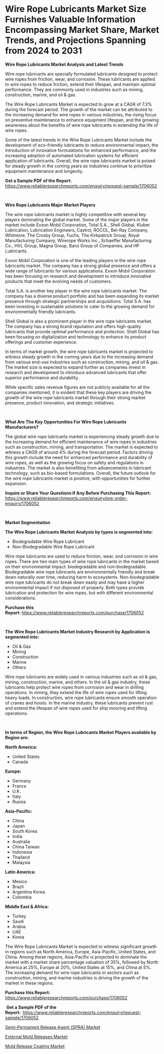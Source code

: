 <p><h1>Wire Rope Lubricants Market Size Furnishes Valuable Information Encompassing Market Share, Market Trends, and Projections Spanning from 2024 to 2031</h1></p><p><strong>Wire Rope Lubricants Market Analysis and Latest Trends</strong></p>
<p><p>Wire rope lubricants are specially formulated lubricants designed to protect wire ropes from friction, wear, and corrosion. These lubricants are applied to wire ropes to reduce friction, extend their lifespan, and maintain optimal performance. They are commonly used in industries such as mining, construction, marine, and oil & gas.</p><p>The Wire Rope Lubricants Market is expected to grow at a CAGR of 7.3% during the forecast period. The growth of the market can be attributed to the increasing demand for wire ropes in various industries, the rising focus on preventive maintenance to enhance equipment lifespan, and the growing awareness about the benefits of wire rope lubricants in extending the life of wire ropes.</p><p>Some of the latest trends in the Wire Rope Lubricants Market include the development of eco-friendly lubricants to reduce environmental impact, the introduction of innovative formulations for enhanced performance, and the increasing adoption of automated lubrication systems for efficient application of lubricants. Overall, the wire rope lubricants market is poised for steady growth in the coming years as industries continue to prioritize equipment maintenance and longevity.</p></p>
<p><strong>Get a Sample PDF of the Report:&nbsp;</strong> <a href="https://www.reliableresearchreports.com/enquiry/request-sample/1706052">https://www.reliableresearchreports.com/enquiry/request-sample/1706052</a></p>
<p>&nbsp;</p>
<p><strong>Wire Rope Lubricants Major Market Players</strong></p>
<p><p>The wire rope lubricants market is highly competitive with several key players dominating the global market. Some of the major players in the market include Exxon Mobil Corporation, Total S.A., Shell Global, Kluber Lubrication, Lubrication Engineers, Castrol, ROCOL, Bel-Ray Company, Whitmore, The Crosby Group, Fuchs, The Kirkpatrick Group, Royal Manufacturing Company, Wirerope Works Inc., Schaeffer Manufacturing Co., HVL Group, Magna Group, Bans Group of Companies, and HP Lubricants.</p><p>Exxon Mobil Corporation is one of the leading players in the wire rope lubricants market. The company has a strong global presence and offers a wide range of lubricants for various applications. Exxon Mobil Corporation has been focusing on research and development to introduce innovative products that meet the evolving needs of customers.</p><p>Total S.A. is another key player in the wire rope lubricants market. The company has a diverse product portfolio and has been expanding its market presence through strategic partnerships and acquisitions. Total S.A. has been investing in sustainable solutions to cater to the growing demand for environmentally friendly lubricants.</p><p>Shell Global is also a prominent player in the wire rope lubricants market. The company has a strong brand reputation and offers high-quality lubricants that provide optimal performance and protection. Shell Global has been focusing on digitalization and technology to enhance its product offerings and customer experience.</p><p>In terms of market growth, the wire rope lubricants market is projected to witness steady growth in the coming years due to the increasing demand from various end-use industries such as construction, mining, and oil & gas. The market size is expected to expand further as companies invest in research and development to introduce advanced lubricants that offer superior performance and durability.</p><p>While specific sales revenue figures are not publicly available for all the companies mentioned, it is evident that these key players are driving the growth of the wire rope lubricants market through their strong market presence, product innovation, and strategic initiatives.</p></p>
<p>&nbsp;</p>
<p><strong>What Are The Key Opportunities For Wire Rope Lubricants Manufacturers?</strong></p>
<p><p>The global wire rope lubricants market is experiencing steady growth due to the increasing demand for efficient maintenance of wire ropes in industries such as construction, mining, and transportation. The market is expected to witness a CAGR of around 4% during the forecast period. Factors driving this growth include the need for enhanced performance and durability of wire ropes, as well as the growing focus on safety and regulations in industries. The market is also benefiting from advancements in lubricant technology, such as bio-based formulations. Overall, the future outlook for the wire rope lubricants market is positive, with opportunities for further expansion.</p></p>
<p><strong>Inquire or Share Your Questions If Any Before Purchasing This Report:</strong> <a href="https://www.reliableresearchreports.com/enquiry/pre-order-enquiry/1706052">https://www.reliableresearchreports.com/enquiry/pre-order-enquiry/1706052</a></p>
<p>&nbsp;</p>
<p><strong>Market Segmentation</strong></p>
<p><strong>The Wire Rope Lubricants Market Analysis by types is segmented into:</strong></p>
<p><ul><li>Biodegradable Wire Rope Lubricant</li><li>Non-Biodegradable Wire Rope Lubricant</li></ul></p>
<p><p>Wire rope lubricants are used to reduce friction, wear, and corrosion in wire ropes. There are two main types of wire rope lubricants in the market based on their environmental impact: biodegradable and non-biodegradable. Biodegradable wire rope lubricants are environmentally friendly and break down naturally over time, reducing harm to ecosystems. Non-biodegradable wire rope lubricants do not break down easily and may have a higher environmental impact if not disposed of properly. Both types provide lubrication and protection for wire ropes, but with different environmental considerations.</p></p>
<p><strong>Purchase this Report:&nbsp;</strong><a href="https://www.reliableresearchreports.com/purchase/1706052">https://www.reliableresearchreports.com/purchase/1706052</a></p>
<p>&nbsp;</p>
<p><strong>The Wire Rope Lubricants Market Industry Research by Application is segmented into:</strong></p>
<p><ul><li>Oil & Gas</li><li>Mining</li><li>Construction</li><li>Marine</li><li>Others</li></ul></p>
<p><p>Wire rope lubricants are widely used in various industries such as oil & gas, mining, construction, marine, and others. In the oil & gas industry, these lubricants help protect wire ropes from corrosion and wear in drilling operations. In mining, they extend the life of wire ropes used for lifting heavy loads. In construction, wire rope lubricants ensure smooth operation of cranes and hoists. In the marine industry, these lubricants prevent rust and extend the lifespan of wire ropes used for ship mooring and lifting operations.</p></p>
<p>&nbsp;</p>
<p><strong>In terms of Region, the Wire Rope Lubricants Market Players available by Region are:</strong></p>
<p>
    <p> <strong> North America: </strong>
        <ul>
            <li>United States</li>
            <li>Canada</li>
        </ul>
        </p> 
    <p> <strong> Europe: </strong>
        <ul>
            <li>Germany</li>
            <li>France</li>
            <li>U.K.</li>
            <li>Italy</li>
            <li>Russia</li>
        </ul>
        </p> 
    <p> <strong> Asia-Pacific: </strong>
        <ul>
            <li>China</li>
            <li>Japan</li>
            <li>South Korea</li>
            <li>India</li>
            <li>Australia</li>
            <li>China Taiwan</li>
            <li>Indonesia</li>
            <li>Thailand</li>
            <li>Malaysia</li>
        </ul>
        </p> 
    <p> <strong> Latin America: </strong>
        <ul>
            <li>Mexico</li>
            <li>Brazil</li>
            <li>Argentina Korea</li>
            <li>Colombia</li>
        </ul>
        </p> 
    <p> <strong> Middle East & Africa: </strong>
        <ul>
            <li>Turkey</li>
            <li>Saudi</li>
            <li>Arabia</li>
            <li>UAE</li>
            <li>Korea</li>
        </ul>
    </p>
    </p>
<p><p>The Wire Rope Lubricants Market is expected to witness significant growth in regions such as North America, Europe, Asia-Pacific, United States, and China. Among these regions, Asia-Pacific is projected to dominate the market with a market share percentage valuation of 35%, followed by North America at 25%, Europe at 20%, United States at 15%, and China at 5%. The increasing demand for wire rope lubricants in sectors such as construction, mining, and marine industries is driving the growth of the market in these regions.</p></p>
<p><strong>Purchase this Report: </strong><a href="https://www.reliableresearchreports.com/purchase/1706052">https://www.reliableresearchreports.com/purchase/1706052</a></p>
<p>&nbsp;<strong>Get a Sample PDF of the Report:&nbsp;&nbsp;</strong><a href="https://www.reliableresearchreports.com/enquiry/request-sample/1706052">https://www.reliableresearchreports.com/enquiry/request-sample/1706052</a></p>
<p><strong></strong></p>
<p><p><a href="https://view.publitas.com/reportprime-1/semi-permanent-release-agent-spra-market-size-2023-2030-global-industrial-analysis-key-geographical-regions-market-share-top-key-players-product-types-and-forecast-research-report/">Semi-Permanent Release Agent (SPRA) Market</a></p><p><a href="https://view.publitas.com/reportprime-1/external-mold-releases-market-with-the-goal-of-estimating-the-market-size-and-future-growth-potential-of-various-market-segments-based-on-component-applications-end-user-and-region/">External Mold Releases Market</a></p><p><a href="https://view.publitas.com/reportprime-1/mold-release-coating-market-a-comprehensive-report-of-its-market-share-growth-trends-2023-2030/">Mold Release Coating Market</a></p></p>